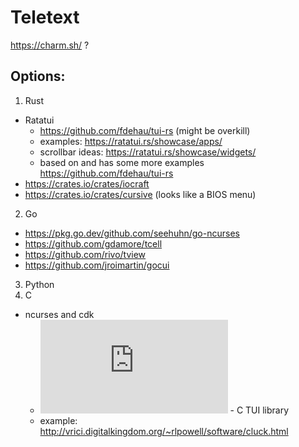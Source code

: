 # Teletext

https://charm.sh/ ?

## Options:
1. Rust
  + Ratatui 
    - https://github.com/fdehau/tui-rs (might be overkill)
    - examples: https://ratatui.rs/showcase/apps/
    - scrollbar ideas: https://ratatui.rs/showcase/widgets/
    - based on and has some more examples https://github.com/fdehau/tui-rs
  + https://crates.io/crates/iocraft
  + https://crates.io/crates/cursive (looks like a BIOS menu)
2. Go
  + https://pkg.go.dev/github.com/seehuhn/go-ncurses
  +  https://github.com/gdamore/tcell
  + https://github.com/rivo/tview
  +  https://github.com/jroimartin/gocui
3. Python
4. C
  + ncurses and cdk 
    - ![cdk](https://invisible-island.net/cdk/manpage/cdk.3.html) - C TUI library
    - example: http://vrici.digitalkingdom.org/~rlpowell/software/cluck.html
